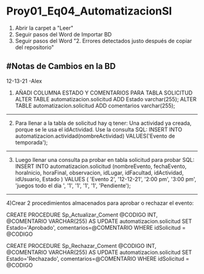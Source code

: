 # Proy01_Eq04_AutomatizacionSI
1. Abrir la carpet a "Leer"
2. Seguir pasos del Word de Importar BD 
3. Seguir pasos del Word "2. Errores detectados justo después de copiar del repositorio"

#Notas de Cambios en la BD
----------------------------------------------------------------------------------------------------------------------------------------------------------------
12-13-21
-Alex 

1) AÑADI COLUMNA ESTADO Y COMENTARIOS PARA TABLA SOLICITUD
ALTER TABLE automatizacion.solicitud
ADD Estado varchar(255);
ALTER TABLE automatizacion.solicitud
ADD comentarios varchar(255);
----------------------------------------------------------------------------------------------------------------------------------------------------------------
2) Para llenar a la tabla de solicitud hay q tener:
Una actividad ya creada, porque se le usa el idActividad.
Use la consulta SQL:
INSERT INTO automatizacion.actividad(nombreActividad) VALUES('Evento de temporada');

----------------------------------------------------------------------------------------------------------------------------------------------------------------
3) Luego llenar una consulta pa probar en tabla solicitud para probar SQL:
INSERT INTO automatizacion.solicitud (nombreEvento, fechaEvento, horaInicio, horaFinal, observacion, idLugar, idFacultad, idActividad, idUsuario, Estado ) VALUES ( 'Evento 2', '12-12-21', '2:00 pm', '3:00 pm', 'juegos todo el dia ', '1', '1', '1', '1', 'Pendiente');
 
----------------------------------------------------------------------------------------------------------------------------------------------------------------
4)Crear 2 procedimientos almacenados para aprobar o rechazar el evento:

CREATE PROCEDURE Sp_Actualizar_Coment
@CODIGO INT,
@COMENTARIO VARCHAR(255)
AS 
UPDATE automatizacion.solicitud 
SET Estado='Aprobado', comentarios=@COMENTARIO
WHERE idSolicitud = @CODIGO

CREATE PROCEDURE Sp_Rechazar_Coment
@CODIGO INT,
@COMENTARIO VARCHAR(255)
AS 
UPDATE automatizacion.solicitud 
SET Estado='Rechazado', comentarios=@COMENTARIO
WHERE idSolicitud = @CODIGO

